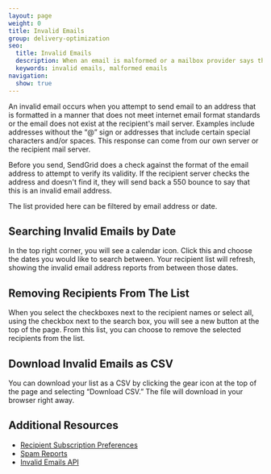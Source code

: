 ```yaml
---
layout: page
weight: 0
title: Invalid Emails
group: delivery-optimization
seo:
  title: Invalid Emails
  description: When an email is malformed or a mailbox provider says the email is invalid, SendGrid will keep these reports for you.
  keywords: invalid emails, malformed emails
navigation:
  show: true
---
```


An invalid email occurs when you attempt to send email to an address that is formatted in a manner that does not meet internet email format standards or the email does not exist at the recipient's mail server. Examples include addresses without the “@” sign or addresses that include certain special characters and/or spaces. This response can come from our own server or the recipient mail server.

Before you send, SendGrid does a check against the format of the email address to attempt to verify its validity. If the recipient server checks the address and doesn't find it, they will send back a 550 bounce to say that this is an invalid email address.

The list provided here can be filtered by email address or date.

## 	Searching Invalid Emails by Date

In the top right corner, you will see a calendar icon. Click this and choose the dates you would like to search between. Your recipient list will refresh, showing the invalid email address reports from between those dates.

## 	Removing Recipients From The List

When you select the checkboxes next to the recipient names or select all, using the checkbox next to the search box, you will see a new button at the top of the page. From this list, you can choose to remove the selected recipients from the list.

## 	Download Invalid Emails as CSV

You can download your list as a CSV by clicking the gear icon at the top of the page and selecting “Download CSV.” The file will download in your browser right away.

## 	Additional Resources

- [Recipient Subscription Preferences]({{root_url}}/ui/sending-email/recipient-subscription-preferences/)
- [Spam Reports]({{root_url}}/ui/sending-email/spam-reports/)
- [Invalid Emails API]({{root_url}}/API_Reference/Web_API_v3/invalid_emails.html)